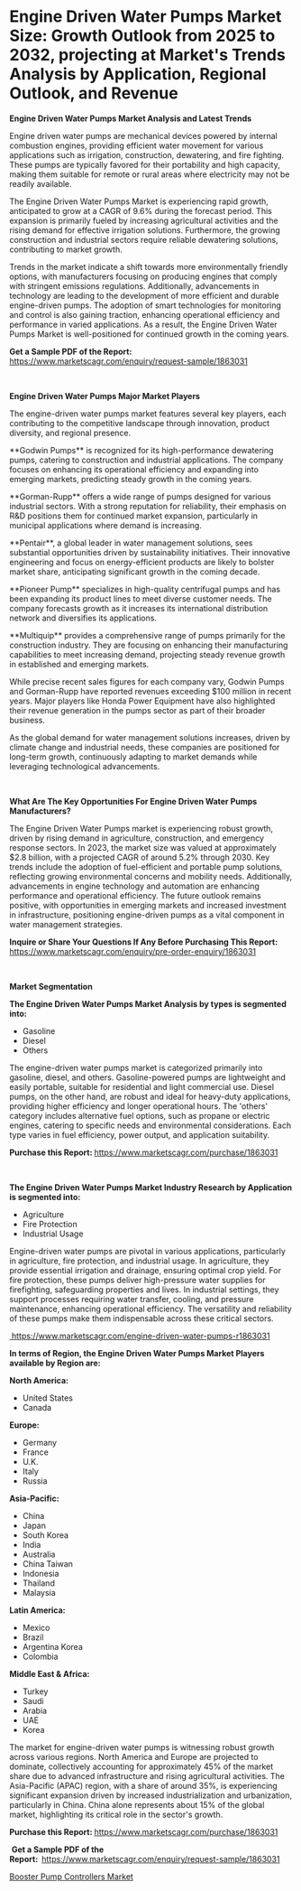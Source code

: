 <p><h1>Engine Driven Water Pumps Market Size: Growth Outlook from 2025 to 2032, projecting at Market's Trends Analysis by Application, Regional Outlook, and Revenue</h1></p><p><strong>Engine Driven Water Pumps Market Analysis and Latest Trends</strong></p>
<p><p>Engine driven water pumps are mechanical devices powered by internal combustion engines, providing efficient water movement for various applications such as irrigation, construction, dewatering, and fire fighting. These pumps are typically favored for their portability and high capacity, making them suitable for remote or rural areas where electricity may not be readily available.</p><p>The Engine Driven Water Pumps Market is experiencing rapid growth, anticipated to grow at a CAGR of 9.6% during the forecast period. This expansion is primarily fueled by increasing agricultural activities and the rising demand for effective irrigation solutions. Furthermore, the growing construction and industrial sectors require reliable dewatering solutions, contributing to market growth. </p><p>Trends in the market indicate a shift towards more environmentally friendly options, with manufacturers focusing on producing engines that comply with stringent emissions regulations. Additionally, advancements in technology are leading to the development of more efficient and durable engine-driven pumps. The adoption of smart technologies for monitoring and control is also gaining traction, enhancing operational efficiency and performance in varied applications. As a result, the Engine Driven Water Pumps Market is well-positioned for continued growth in the coming years.</p></p>
<p><strong>Get a Sample PDF of the Report:&nbsp;</strong> <a href="https://www.marketscagr.com/enquiry/request-sample/1863031?utm_campaign=1097&utm_medium=2&utm_source=Github&utm_content=ia&utm_term=19022025&utm_id=engine-driven-water-pumps">https://www.marketscagr.com/enquiry/request-sample/1863031</a></p>
<p>&nbsp;</p>
<p><strong>Engine Driven Water Pumps Major Market Players</strong></p>
<p><p>The engine-driven water pumps market features several key players, each contributing to the competitive landscape through innovation, product diversity, and regional presence.</p><p>**Godwin Pumps** is recognized for its high-performance dewatering pumps, catering to construction and industrial applications. The company focuses on enhancing its operational efficiency and expanding into emerging markets, predicting steady growth in the coming years.</p><p>**Gorman-Rupp** offers a wide range of pumps designed for various industrial sectors. With a strong reputation for reliability, their emphasis on R&D positions them for continued market expansion, particularly in municipal applications where demand is increasing.</p><p>**Pentair**, a global leader in water management solutions, sees substantial opportunities driven by sustainability initiatives. Their innovative engineering and focus on energy-efficient products are likely to bolster market share, anticipating significant growth in the coming decade.</p><p>**Pioneer Pump** specializes in high-quality centrifugal pumps and has been expanding its product lines to meet diverse customer needs. The company forecasts growth as it increases its international distribution network and diversifies its applications.</p><p>**Multiquip** provides a comprehensive range of pumps primarily for the construction industry. They are focusing on enhancing their manufacturing capabilities to meet increasing demand, projecting steady revenue growth in established and emerging markets.</p><p>While precise recent sales figures for each company vary, Godwin Pumps and Gorman-Rupp have reported revenues exceeding $100 million in recent years. Major players like Honda Power Equipment have also highlighted their revenue generation in the pumps sector as part of their broader business.</p><p>As the global demand for water management solutions increases, driven by climate change and industrial needs, these companies are positioned for long-term growth, continuously adapting to market demands while leveraging technological advancements.</p></p>
<p>&nbsp;</p>
<p><strong>What Are The Key Opportunities For Engine Driven Water Pumps Manufacturers?</strong></p>
<p><p>The Engine Driven Water Pumps market is experiencing robust growth, driven by rising demand in agriculture, construction, and emergency response sectors. In 2023, the market size was valued at approximately $2.8 billion, with a projected CAGR of around 5.2% through 2030. Key trends include the adoption of fuel-efficient and portable pump solutions, reflecting growing environmental concerns and mobility needs. Additionally, advancements in engine technology and automation are enhancing performance and operational efficiency. The future outlook remains positive, with opportunities in emerging markets and increased investment in infrastructure, positioning engine-driven pumps as a vital component in water management strategies.</p></p>
<p><strong>Inquire or Share Your Questions If Any Before Purchasing This Report:</strong> <a href="https://www.marketscagr.com/enquiry/pre-order-enquiry/1863031?utm_campaign=1097&utm_medium=2&utm_source=Github&utm_content=ia&utm_term=19022025&utm_id=engine-driven-water-pumps">https://www.marketscagr.com/enquiry/pre-order-enquiry/1863031</a></p>
<p>&nbsp;</p>
<p><strong>Market Segmentation</strong></p>
<p><strong>The Engine Driven Water Pumps Market Analysis by types is segmented into:</strong></p>
<p><ul><li>Gasoline</li><li>Diesel</li><li>Others</li></ul></p>
<p><p>The engine-driven water pumps market is categorized primarily into gasoline, diesel, and others. Gasoline-powered pumps are lightweight and easily portable, suitable for residential and light commercial use. Diesel pumps, on the other hand, are robust and ideal for heavy-duty applications, providing higher efficiency and longer operational hours. The 'others' category includes alternative fuel options, such as propane or electric engines, catering to specific needs and environmental considerations. Each type varies in fuel efficiency, power output, and application suitability.</p></p>
<p><strong>Purchase this Report:&nbsp;</strong><a href="https://www.marketscagr.com/purchase/1863031?utm_campaign=1097&utm_medium=2&utm_source=Github&utm_content=ia&utm_term=19022025&utm_id=engine-driven-water-pumps">https://www.marketscagr.com/purchase/1863031</a></p>
<p>&nbsp;</p>
<p><strong>The Engine Driven Water Pumps Market Industry Research by Application is segmented into:</strong></p>
<p><ul><li>Agriculture</li><li>Fire Protection</li><li>Industrial Usage</li></ul></p>
<p><p>Engine-driven water pumps are pivotal in various applications, particularly in agriculture, fire protection, and industrial usage. In agriculture, they provide essential irrigation and drainage, ensuring optimal crop yield. For fire protection, these pumps deliver high-pressure water supplies for firefighting, safeguarding properties and lives. In industrial settings, they support processes requiring water transfer, cooling, and pressure maintenance, enhancing operational efficiency. The versatility and reliability of these pumps make them indispensable across these critical sectors.</p></p>
<p><a href="https://www.marketscagr.com/engine-driven-water-pumps-r1863031?utm_campaign=1097&utm_medium=2&utm_source=Github&utm_content=ia&utm_term=19022025&utm_id=engine-driven-water-pumps">&nbsp;https://www.marketscagr.com/engine-driven-water-pumps-r1863031</a></p>
<p><strong>In terms of Region, the Engine Driven Water Pumps Market Players available by Region are:</strong></p>
<p>
    <p> <strong> North America: </strong>
        <ul>
            <li>United States</li>
            <li>Canada</li>
        </ul>
        </p> 
    <p> <strong> Europe: </strong>
        <ul>
            <li>Germany</li>
            <li>France</li>
            <li>U.K.</li>
            <li>Italy</li>
            <li>Russia</li>
        </ul>
        </p> 
    <p> <strong> Asia-Pacific: </strong>
        <ul>
            <li>China</li>
            <li>Japan</li>
            <li>South Korea</li>
            <li>India</li>
            <li>Australia</li>
            <li>China Taiwan</li>
            <li>Indonesia</li>
            <li>Thailand</li>
            <li>Malaysia</li>
        </ul>
        </p> 
    <p> <strong> Latin America: </strong>
        <ul>
            <li>Mexico</li>
            <li>Brazil</li>
            <li>Argentina Korea</li>
            <li>Colombia</li>
        </ul>
        </p> 
    <p> <strong> Middle East & Africa: </strong>
        <ul>
            <li>Turkey</li>
            <li>Saudi</li>
            <li>Arabia</li>
            <li>UAE</li>
            <li>Korea</li>
        </ul>
    </p>
    </p>
<p><p>The market for engine-driven water pumps is witnessing robust growth across various regions. North America and Europe are projected to dominate, collectively accounting for approximately 45% of the market share due to advanced infrastructure and rising agricultural activities. The Asia-Pacific (APAC) region, with a share of around 35%, is experiencing significant expansion driven by increased industrialization and urbanization, particularly in China. China alone represents about 15% of the global market, highlighting its critical role in the sector's growth.</p></p>
<p><strong>Purchase this Report: </strong><a href="https://www.marketscagr.com/purchase/1863031?utm_campaign=1097&utm_medium=2&utm_source=Github&utm_content=ia&utm_term=19022025&utm_id=engine-driven-water-pumps">https://www.marketscagr.com/purchase/1863031</a></p>
<p>&nbsp;<strong>Get a Sample PDF of the Report:&nbsp;&nbsp;</strong><a href="https://www.marketscagr.com/enquiry/request-sample/1863031?utm_campaign=1097&utm_medium=2&utm_source=Github&utm_content=ia&utm_term=19022025&utm_id=engine-driven-water-pumps">https://www.marketscagr.com/enquiry/request-sample/1863031</a></p>
<p><strong></strong></p>
<p><p><a href="https://github.com/yoshih12/Market-Research-Report-List-4/blob/main/booster-pump-controllers-market.md?utm_campaign=1097&utm_medium=2&utm_source=Github&utm_content=ia&utm_term=19022025&utm_id=engine-driven-water-pumps">Booster Pump Controllers Market</a></p></p>